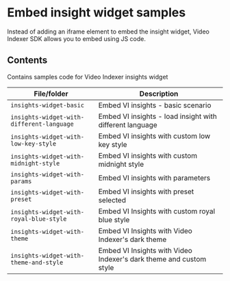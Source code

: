 # Embed insight widget samples

Instead of adding an iframe element to embed the insight widget, Video Indexer SDK allows you to embed using JS code.

## Contents

Contains samples code for Video Indexer insights widget

| File/folder                                         | Description                                                          |
|-----------------------------------------------------|----------------------------------------------------------------------|
| `insights-widget-basic`                             | Embed VI insights - basic scenario                                   |
| `insights-widget-with-different-language`           | Embed VI insights - load insight with different language             |
| `insights-widget-with-low-key-style`                | Embed VI insights with custom low key style                          |
| `insights-widget-with-midnight-style`               | Embed VI insights with custom midnight style                         |
| `insights-widget-with-params`                       | Embed VI insights with parameters                                    |
| `insights-widget-with-preset`                       | Embed VI insights with preset selected                               |
| `insights-widget-with-royal-blue-style`             | Embed VI Insights with custom royal blue style                       |
| `insights-widget-with-theme`                        | Embed VI Insights with Video Indexer's dark theme                    |
| `insights-widget-with-theme-and-style`              | Embed VI Insights with Video Indexer's dark theme and custom style   |